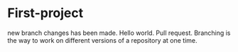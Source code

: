 # First-project
new branch
changes has been made.
Hello world.
Pull request.
Branching is the way to work on different versions of a repository at one time.
